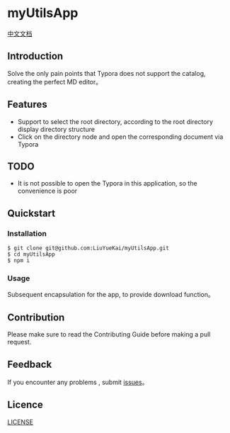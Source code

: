 
# myUtilsApp

[中文文档](https://github.com/LiuYueKai/myUtilsApp/blob/master/README_CN.md)

## Introduction
Solve the only pain points that Typora does not support the catalog, creating the perfect MD editor。

## Features
* Support to select the root directory, according to the root directory display directory structure
* Click on the directory node and open the corresponding document via Typora

## TODO
* It is not possible to open the Typora in this application, so the convenience is poor

## Quickstart

### Installation
```
$ git clone git@github.com:LiuYueKai/myUtilsApp.git
$ cd myUtilsApp
$ npm i
```

### Usage

Subsequent encapsulation for the app, to provide download function。


## Contribution
Please make sure to read the Contributing Guide before making a pull request.

## Feedback

If you encounter any problems , submit [issues](https://github.com/LiuYueKai/myUtilsApp/issues)。

## Licence
[LICENSE](https://github.com/LiuYueKai/myUtilsApp/blob/master/LICENSE)
